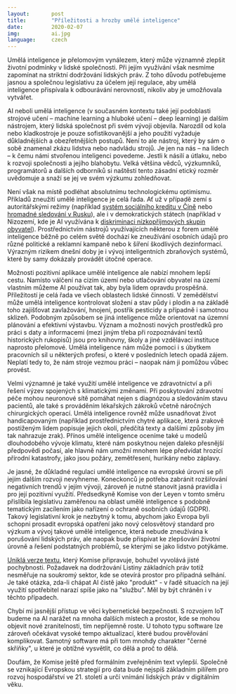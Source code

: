 ```yaml
---
layout:       post
title:        "Příležitosti a hrozby umělé inteligence"
date:         2020-02-07
img:          ai.jpg
language:     czech
---
```


Umělá inteligence je přelomovým vynálezem, který může významně zlepšit životní podmínky v lidské společnosti. Při jejím využívání však nesmíme zapomínat na striktní dodržování lidských práv. Z toho důvodu potřebujeme jasnou a společnou legislativu za účelem její regulace, aby umělá inteligence přispívala k odbourávání nerovností, nikoliv aby je umožňovala vytvářet.

<!--more-->

AI neboli umělá inteligence (v současném kontextu také její podoblasti strojové učení – machine learning a hluboké učení – deep learning) je dalším nástrojem, který lidská společnost při svém vývoji objevila. Narozdíl od kola nebo kladkostroje je pouze sofistikovanější a jeho použití vyžaduje důkladnějších a obezřetnějších postupů. Není to ale nástroj, který by sám o sobě znamenal zkázu lidstva nebo nadvládu strojů. Je jen na nás – na lidech – k čemu námi stvořenou inteligenci povedeme. Jestli k násilí a útlaku, nebo k rozvoji společnosti a jejího blahobytu. Velká většina vědců, výzkumníků, programátorů a dalších odborníků si naštěstí tento zásadní etický rozměr uvědomuje a snaží se jej ve svém výzkumu zohledňovat. 

Není však na místě podléhat absolutnímu technologickému optimismu. Příkladů zneužití umělé inteligence je celá řada. Ať už v případě zemí s autoritářskými režimy (například [systém sociálního kreditu v Číně](https://mikulas-peksa.eu/2019/cinsky-system-socialniho-kreditu.html) nebo [hromadné sledování v Rusku](https://mikulas-peksa.eu/2019/rusko-sledovani.html)), ale i v demokratických státech (například v Nizozemí, kde je AI využívána k [diskriminaci nízkopříjmových skupin obyvatel](https://www.ohchr.org/EN/NewsEvents/Pages/DisplayNews.aspx?NewsID=25152&LangID=E)). Prostřednictvím nástrojů využívajících některou z forem umělé inteligence běžně po celém světě dochází ke zneužívání osobních údajů pro různé politické a reklamní kampaně nebo k šíření škodlivých dezinformací. Výrazným rizikem dnešní doby je i vývoj inteligentních zbraňových systémů, které by samy dokázaly provádět útočné operace.

Možnosti pozitivní aplikace umělé inteligence ale nabízí mnohem lepší cestu. Namísto válčení na cizím území nebo utlačování obyvatel na území vlastním můžeme AI používat tak, aby byla lidem opravdu prospěšná. Příležitostí je celá řada ve všech oblastech lidské činnosti. V zemědělství může umělá inteligence kontrolovat složení a stav půdy i plodin a na základě toho zajišťovat zavlažování, hnojení, postřik pesticidy a případně i samotnou sklizeň. Podobným způsobem se jiná inteligence může orientovat na územní plánování a efektivní výstavbu. Význam a možnosti nových prostředků pro práci s daty a informacemi (mezi jiným třeba při rozpoznávání textů historických rukopisů) jsou pro knihovny, školy a jiné vzdělávací instituce naprosto přelomové. Umělá inteligence nám může pomoci i s úbytkem pracovních sil u některých profesí, o které v posledních letech opadá zájem. Neplatí tedy to, že nám stroje vezmou práci – naopak nám ji pomůžou vůbec provést.

Velmi významné je také využití umělé inteligence ve zdravotnictví a při řešení výzev spojených s klimatickými změnami. Při poskytování zdravotní péče mohou neuronové sítě pomáhat nejen s diagnózou a sledováním stavu pacientů, ale také s prováděním lékařských zákroků včetně náročných chirurgických operací. Umělá inteligence rovněž může usnadňovat život handicapovaným (například prostřednictvím chytré aplikace, která zrakově postiženým lidem popisuje jejich okolí, předčítá texty a dalšími způsoby jim tak nahrazuje zrak). Přínos umělé inteligence oceníme také u modelů dlouhodobého vývoje klimatu, které nám poskytnou nejen daleko přesnější předpovědi počasí, ale hlavně nám umožní mnohem lépe předvídat hrozící přírodní katastrofy, jako jsou požáry, zemětřesení, hurikány nebo záplavy.

Je jasné, že důkladné regulaci umělé inteligence na evropské úrovni se při jejím dalším rozvoji nevyhneme. Koneckonců je potřeba zabránit rozšiřování negativních trendů v jejím vývoji, zároveň je nutné stanovit jasná pravidla i pro její pozitivní využití. Předsedkyně Komise von der Leyen v tomto směru přislíbila legislativu zaměřenou na oblast umělé inteligence s podobně tematickým zacílením jako nařízení o ochraně osobních údajů (GDPR). Takový legislativní krok je nezbytný k tomu, abychom jako Evropa byli schopni prosadit evropská opatření jako nový celosvětový standard pro výzkum a vývoj takové umělé inteligence, která nebude zneužívána k porušování lidských práv, ale naopak bude přispívat ke zlepšování životní úrovně a řešení podstatných problémů, se kterými se jako lidstvo potýkáme.

[Uniklá verze textu](https://www.euractiv.com/wp-content/uploads/sites/2/2020/01/AI-white-paper-EURACTIV.pdf), který Komise připravuje, bohužel vyvolává jisté pochybnosti. Požadavek na dodržování Listiny základních práv totiž nesměřuje na soukromý sektor, kde se otevírá prostor pro případná selhání. Je také otázka, zda-li chápat AI čistě jako "produkt" - v řadě situacích na její využití spotřebitel narazí spíše jako na "službu". Měl by být chráněn i v těchto případech.

Chybí mi jasnější přístup ve věci kybernetické bezpečnosti. S rozvojem IoT budeme na AI narážet na mnoha dalších místech a prostor, kde se mohou objevit nové zranitelnosti, tím nepříjemně roste. U tohoto typu software lze zároveň očekávat vysoké tempo aktualizací, které budou prověřování komplikovat. Samotný software má při tom mnohdy charakter "černé skříňky", u které je obtížné vysvětlit, co dělá a proč to dělá.

Doufám, že Komise ještě před formálním zveřejněním text vylepší. Společně se vznikající Evropskou strategií pro data bude nejspíš základním pilířem pro rozvoj hospodářství ve 21. století a určí vnímání lidských práv v digitálním věku.
